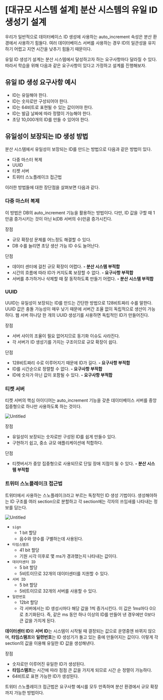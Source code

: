 # [대규모 시스템 설계] 분산 시스템의 유일 ID 생성기 설계

우리가 일반적으로 데이터베이스 ID 생성에 사용하는 auto_increment 속성은 분산 환경에서 사용하기 힘들다.
여러 데이터베이스 서버를 사용하는 경우 ID의 일관성을 유지하기 어렵고 지연 시간을 낮추기 힘들기 때문이다.

유일 ID 생성기 설계는 분산 시스템에서 달성하고자 하는 요구사항마다 달라질 수 있다.
따라서 학습을 위해 다음과 같은 요구사항이 있다고 가정하고 설계를 진행해보자.

## 유일 ID 생성 요구사항 예시

- ID는 유일해야 한다.
- ID는 숫자로만 구성되어야 한다.
- ID는 64비트로 표현될 수 있는 값이어야 한다.
- ID는 발급 날짜에 따라 정렬이 가능해야 한다.
- 초당 10,000개의 ID를 만들 수 있어야 한다.

## 유일성이 보장되는 ID 생성 방법

분산 시스템에서 유일성이 보장되는 ID를 만드는 방법으로 다음과 같은 방법이 있다.

- 다중 마스터 복제
- UUID
- 티켓 서버
- 트위터 스노플레이크 접근법

이러한 방법들에 대한 장단점을 살펴보면 다음과 같다.

### 다중 마스터 복제

이 방법은 DB의 auto_increment 기능을 활용하는 방법이다.
다만, ID 값을 구할 때 1만큼 증가시키는 것이 아닌 k(DB 서버의 수)만큼 증가시킨다.

장점

- 규모 확장성 문제를 어느정도 해결할 수 있다.
- DB 수를 늘리면 초당 생산 가능 ID 수도 늘어난다.

단점

- 데이터 센터에 걸친 규모 확장이 어렵다. **- 분산 시스템 부적합**
- 시간의 흐름에 따라 ID가 커지도록 보장할 수 없다. **- 요구사항 부적합**
- 서버를 추가하거나 삭제할 때 잘 동작하도록 만들기 어렵다. **- 분산 시스템 부적합**

### UUID

UUID는 유일성이 보장되는 ID를 만드는 간단한 방법으로 128비트짜리 수를 말한다.
UUID 값은 충돌 가능성이 매우 낮기 때문에 서버간 조율 없이 독립적으로 생산이 가능하다.
웹 서버 하나당 한 개의 UUID 생성기를 사용하면 독립적인 ID가 만들어진다.

장점

- 서버 사이의 조율이 필요 없어지므로 동기화 이슈도 사라진다.
- 각 서버가 ID 생성기를 가지는 구조이므로 규모 확장이 쉽다.

단점

- 128비트짜리 수로 이루어지기 때문에 ID가 길다. **- 요구사항 부적합**
- ID를 시간순으로 정렬할 수 없다. **- 요구사항 부적합**
- ID에 숫자가 아닌 값이 포함될 수 있다. **- 요구사항 부적합**

### 티켓 서버

티켓 서버의 핵심 아이디어는 auto_increment 기능을 갖춘 데이터베이스 서버를 중앙 집중형으로 하나만 사용하도록 하는 것이다.

![Untitled](https://s3-us-west-2.amazonaws.com/secure.notion-static.com/f2976c05-008f-48c1-851e-3100c3abb73e/Untitled.png)

장점

- 유일성이 보장되는 숫자로만 구성된 ID를 쉽게 만들수 있다.
- 구현하기 쉽고, 중소 규모 애플리케이션에 적합하다.

단점

- 티켓버서가 중앙 집중형으로 사용되므로 단일 장애 지점이 될 수 있다. **- 분산 시스템 부적합**

### 트위터 스노플레이크 접근법

트위터에서 사용하는 스노플레이크라고 부르는 독창적인 ID 생성 기법이다.
생성해야하는 ID 구조를 여러 section으로 분할하고 각 section에는 각자의 쓰임새를 나타내는 정보를 담는다.

![Untitled](https://s3-us-west-2.amazonaws.com/secure.notion-static.com/96a55ba1-a2cc-4caa-bd2c-f00abdc3c76d/Untitled.png)

- `sign`
    - 1 bit 할당
    - 음수와 양수를 구별하는데 사용된다.
- `타임스탬프`
    - 41 bit 할당
    - 기원 시각 이후로 몇 ms가 경과했는지 나타내는 값이다.
- `데이터센터 ID`
    - 5 bit 할당
    - 5비트이므로 32개의 데이터센터를 지원할 수 있다.
- `서버 ID`
    - 5 bit 할당
    - 5비트이므로 32개의 서버를 사용할 수 있다.
- `일련번호`
    - 12bit 할당
    - 각 서버에서는 ID 생성시마다 해당 값을 1씩 증가시킨다. 이 값은 1ms마다 0으로 초기화된다.
      즉, 같은 ms 동안 하나 이상의 ID를 만들어 낸 경우에만 0보다 큰 값을 가지게 된다.

**데이터센터 ID**와 **서버 ID**는 시스템이 시작될 때 결정되는 값으로 운영중엔 바뀌지 않으며,
**타임스탬프**와 **일련번호**는 ID 생성기가 돌고 있는 중에 만들어지는 값이다.
이렇게 각 section의 값을 이용해 유일한 ID 값을 생성해낸다.

장점

- 숫자로만 이루어진 유일한 ID가 생성된다.
- **타임스탬프**는 시간에 따라 점점 큰 값을 가지게 되므로 시간 순 정렬이 가능하다.
- 64비트로 표현 가능한 ID가 생성된다.

트위터 스노플레이크 접근법은 요구사항 예시를 모두 만족하며 분산 환경에서 규모 확장까지 가능한 방법이다.
